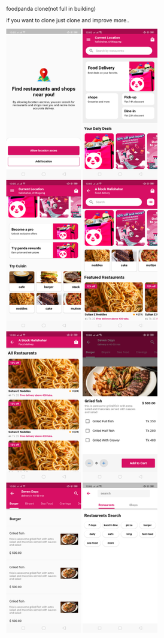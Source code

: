  foodpanda clone(not full in building)
 
if you want to clone just clone and improve more..

<div style={{
     display: flex,
     align-items: center
     }}>
<img src="https://github.com/jahidul96/FoodPanda_Clone/blob/main/screenshot/Screenshot_2023-03-09-22-05-17-33.png" width="200" height="400" />
<img src="https://github.com/jahidul96/FoodPanda_Clone/blob/main/screenshot/Screenshot_2023-03-09-22-05-22-91.png" width="200" height="400" />
<img src="https://github.com/jahidul96/FoodPanda_Clone/blob/main/screenshot/Screenshot_2023-03-09-22-05-28-14.png"  width="200" height="400" />
<img src="https://github.com/jahidul96/FoodPanda_Clone/blob/main/screenshot/Screenshot_2023-03-09-22-05-34-79.png" width="200" height="400" />
</div>


<div style={{
     display: flex,
     align-items: center
     }}>
<img src="https://github.com/jahidul96/FoodPanda_Clone/blob/main/screenshot/Screenshot_2023-03-09-22-06-03-58.png" width="200" height="400" />
<img src="https://github.com/jahidul96/FoodPanda_Clone/blob/main/screenshot/Screenshot_2023-03-09-22-06-13-39.png" width="200" height="400" />
<img src="https://github.com/jahidul96/FoodPanda_Clone/blob/main/screenshot/Screenshot_2023-03-09-22-06-09-10.png"  width="200" height="400" />
<img src="https://github.com/jahidul96/FoodPanda_Clone/blob/main/screenshot/Screenshot_2023-03-09-22-06-42-88.png" width="200" height="400" />
</div>
